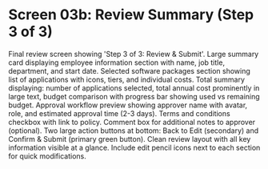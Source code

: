# Screen 03b: Review Summary (Step 3 of 3)

Final review screen showing 'Step 3 of 3: Review & Submit'. Large summary card displaying employee information section with name, job title, department, and start date. Selected software packages section showing list of applications with icons, tiers, and individual costs. Total summary displaying: number of applications selected, total annual cost prominently in large text, budget comparison with progress bar showing used vs remaining budget. Approval workflow preview showing approver name with avatar, role, and estimated approval time (2-3 days). Terms and conditions checkbox with link to policy. Comment box for additional notes to approver (optional). Two large action buttons at bottom: Back to Edit (secondary) and Confirm & Submit (primary green button). Clean review layout with all key information visible at a glance. Include edit pencil icons next to each section for quick modifications.

